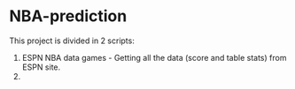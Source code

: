 # NBA-prediction

This project is divided in 2 scripts:

1. ESPN NBA data games - Getting all the data (score and table stats) from ESPN site.
2.   

